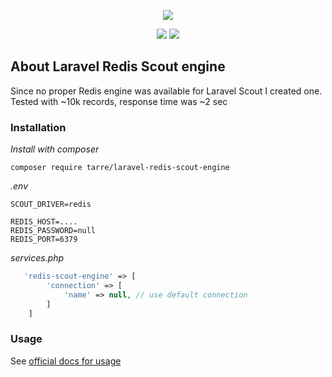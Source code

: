 <p align="center"><img src="https://i.imgur.com/C6Nk83V.png"></p>

<p align="center">
<a href="https://packagist.org/packages/tarre/laravel-redis-scout-engine"><img src="https://img.shields.io/packagist/v/tarre/laravel-redis-scout-engine?style=flat-square"></a>
<a href="https://packagist.org/packages/tarre/laravel-redis-scout-engine"><img src="https://img.shields.io/packagist/l/tarre/laravel-redis-scout-engine?style=flat-square"></a>
</p>

## About Laravel Redis Scout engine
Since no proper Redis engine was available for Laravel Scout I created one. Tested with ~10k records, response time was ~2 sec

### Installation

*Install with composer*

```
composer require tarre/laravel-redis-scout-engine
```

*.env*
```
SCOUT_DRIVER=redis

REDIS_HOST=....
REDIS_PASSWORD=null
REDIS_PORT=6379
```

*services.php*
```php
   'redis-scout-engine' => [
        'connection' => [
            'name' => null, // use default connection
        ]
    ]
```

### Usage

See [official docs for usage](https://laravel.com/docs/8.x/scout#searching)
